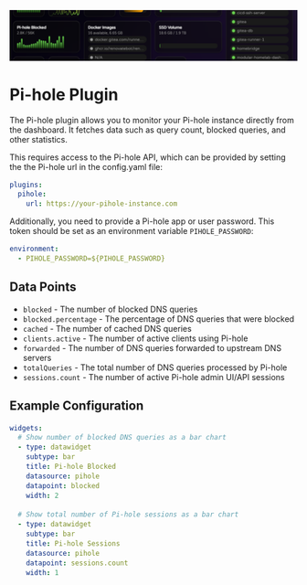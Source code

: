![](../images/Banner-1.png)

# Pi-hole Plugin

The Pi-hole plugin allows you to monitor your Pi-hole instance directly from the dashboard. It fetches data such as query count, blocked queries, and other statistics.

This requires access to the Pi-hole API, which can be provided by setting the the Pi-hole url in the config.yaml file:

```yaml
plugins:
  pihole:
    url: https://your-pihole-instance.com
```

Additionally, you need to provide a Pi-hole app or user password. This token should be set as an environment variable `PIHOLE_PASSWORD`:

```yaml
environment:
  - PIHOLE_PASSWORD=${PIHOLE_PASSWORD}
```

## Data Points

- `blocked` - The number of blocked DNS queries
- `blocked.percentage` - The percentage of DNS queries that were blocked
- `cached` - The number of cached DNS queries
- `clients.active` - The number of active clients using Pi-hole
- `forwarded` - The number of DNS queries forwarded to upstream DNS servers
- `totalQueries` - The total number of DNS queries processed by Pi-hole
- `sessions.count` - The number of active Pi-hole admin UI/API sessions

## Example Configuration

```yaml
widgets:
  # Show number of blocked DNS queries as a bar chart
  - type: datawidget
    subtype: bar
    title: Pi-hole Blocked
    datasource: pihole
    datapoint: blocked
    width: 2

  # Show total number of Pi-hole sessions as a bar chart
  - type: datawidget
    subtype: bar
    title: Pi-hole Sessions
    datasource: pihole
    datapoint: sessions.count
    width: 1
```

